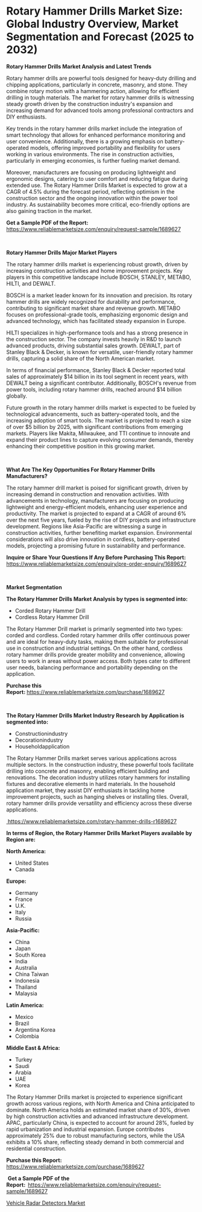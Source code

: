 <p><h1>Rotary Hammer Drills Market Size: Global Industry Overview, Market Segmentation and Forecast (2025 to 2032)</h1></p><p><strong>Rotary Hammer Drills Market Analysis and Latest Trends</strong></p>
<p><p>Rotary hammer drills are powerful tools designed for heavy-duty drilling and chipping applications, particularly in concrete, masonry, and stone. They combine rotary motion with a hammering action, allowing for efficient drilling in tough materials. The market for rotary hammer drills is witnessing steady growth driven by the construction industry's expansion and increasing demand for advanced tools among professional contractors and DIY enthusiasts.</p><p>Key trends in the rotary hammer drills market include the integration of smart technology that allows for enhanced performance monitoring and user convenience. Additionally, there is a growing emphasis on battery-operated models, offering improved portability and flexibility for users working in various environments. The rise in construction activities, particularly in emerging economies, is further fueling market demand.</p><p>Moreover, manufacturers are focusing on producing lightweight and ergonomic designs, catering to user comfort and reducing fatigue during extended use. The Rotary Hammer Drills Market is expected to grow at a CAGR of 4.5% during the forecast period, reflecting optimism in the construction sector and the ongoing innovation within the power tool industry. As sustainability becomes more critical, eco-friendly options are also gaining traction in the market.</p></p>
<p><strong>Get a Sample PDF of the Report:&nbsp;</strong> <a href="https://www.reliablemarketsize.com/enquiry/request-sample/1689627?utm_campaign=3555&utm_medium=2&utm_source=Github&utm_content=ia&utm_term=26032025&utm_id=rotary-hammer-drills">https://www.reliablemarketsize.com/enquiry/request-sample/1689627</a></p>
<p>&nbsp;</p>
<p><strong>Rotary Hammer Drills Major Market Players</strong></p>
<p><p>The rotary hammer drills market is experiencing robust growth, driven by increasing construction activities and home improvement projects. Key players in this competitive landscape include BOSCH, STANLEY, METABO, HILTI, and DEWALT. </p><p>BOSCH is a market leader known for its innovation and precision. Its rotary hammer drills are widely recognized for durability and performance, contributing to significant market share and revenue growth. METABO focuses on professional-grade tools, emphasizing ergonomic design and advanced technology, which has facilitated steady expansion in Europe.</p><p>HILTI specializes in high-performance tools and has a strong presence in the construction sector. The company invests heavily in R&D to launch advanced products, driving substantial sales growth. DEWALT, part of Stanley Black & Decker, is known for versatile, user-friendly rotary hammer drills, capturing a solid share of the North American market.</p><p>In terms of financial performance, Stanley Black & Decker reported total sales of approximately $14 billion in its tool segment in recent years, with DEWALT being a significant contributor. Additionally, BOSCH's revenue from power tools, including rotary hammer drills, reached around $14 billion globally.</p><p>Future growth in the rotary hammer drills market is expected to be fueled by technological advancements, such as battery-operated tools, and the increasing adoption of smart tools. The market is projected to reach a size of over $5 billion by 2025, with significant contributions from emerging markets. Players like Makita, Milwaukee, and TTI continue to innovate and expand their product lines to capture evolving consumer demands, thereby enhancing their competitive position in this growing market.</p></p>
<p>&nbsp;</p>
<p><strong>What Are The Key Opportunities For Rotary Hammer Drills Manufacturers?</strong></p>
<p><p>The rotary hammer drill market is poised for significant growth, driven by increasing demand in construction and renovation activities. With advancements in technology, manufacturers are focusing on producing lightweight and energy-efficient models, enhancing user experience and productivity. The market is projected to expand at a CAGR of around 6% over the next five years, fueled by the rise of DIY projects and infrastructure development. Regions like Asia-Pacific are witnessing a surge in construction activities, further benefiting market expansion. Environmental considerations will also drive innovation in cordless, battery-operated models, projecting a promising future in sustainability and performance.</p></p>
<p><strong>Inquire or Share Your Questions If Any Before Purchasing This Report:</strong> <a href="https://www.reliablemarketsize.com/enquiry/pre-order-enquiry/1689627?utm_campaign=3555&utm_medium=2&utm_source=Github&utm_content=ia&utm_term=26032025&utm_id=rotary-hammer-drills">https://www.reliablemarketsize.com/enquiry/pre-order-enquiry/1689627</a></p>
<p>&nbsp;</p>
<p><strong>Market Segmentation</strong></p>
<p><strong>The Rotary Hammer Drills Market Analysis by types is segmented into:</strong></p>
<p><ul><li>Corded Rotary Hammer Drill</li><li>Cordless Rotary Hammer Drill</li></ul></p>
<p><p>The Rotary Hammer Drill market is primarily segmented into two types: corded and cordless. Corded rotary hammer drills offer continuous power and are ideal for heavy-duty tasks, making them suitable for professional use in construction and industrial settings. On the other hand, cordless rotary hammer drills provide greater mobility and convenience, allowing users to work in areas without power access. Both types cater to different user needs, balancing performance and portability depending on the application.</p></p>
<p><strong>Purchase this Report:&nbsp;</strong><a href="https://www.reliablemarketsize.com/purchase/1689627?utm_campaign=3555&utm_medium=2&utm_source=Github&utm_content=ia&utm_term=26032025&utm_id=rotary-hammer-drills">https://www.reliablemarketsize.com/purchase/1689627</a></p>
<p>&nbsp;</p>
<p><strong>The Rotary Hammer Drills Market Industry Research by Application is segmented into:</strong></p>
<p><ul><li>Constructionindustry</li><li>Decorationindustry</li><li>Householdapplication</li></ul></p>
<p><p>The Rotary Hammer Drills market serves various applications across multiple sectors. In the construction industry, these powerful tools facilitate drilling into concrete and masonry, enabling efficient building and renovations. The decoration industry utilizes rotary hammers for installing fixtures and decorative elements in hard materials. In the household application market, they assist DIY enthusiasts in tackling home improvement projects, such as hanging shelves or installing tiles. Overall, rotary hammer drills provide versatility and efficiency across these diverse applications.</p></p>
<p><a href="https://www.reliablemarketsize.com/rotary-hammer-drills-r1689627?utm_campaign=3555&utm_medium=2&utm_source=Github&utm_content=ia&utm_term=26032025&utm_id=rotary-hammer-drills">&nbsp;https://www.reliablemarketsize.com/rotary-hammer-drills-r1689627</a></p>
<p><strong>In terms of Region, the Rotary Hammer Drills Market Players available by Region are:</strong></p>
<p>
    <p> <strong> North America: </strong>
        <ul>
            <li>United States</li>
            <li>Canada</li>
        </ul>
        </p> 
    <p> <strong> Europe: </strong>
        <ul>
            <li>Germany</li>
            <li>France</li>
            <li>U.K.</li>
            <li>Italy</li>
            <li>Russia</li>
        </ul>
        </p> 
    <p> <strong> Asia-Pacific: </strong>
        <ul>
            <li>China</li>
            <li>Japan</li>
            <li>South Korea</li>
            <li>India</li>
            <li>Australia</li>
            <li>China Taiwan</li>
            <li>Indonesia</li>
            <li>Thailand</li>
            <li>Malaysia</li>
        </ul>
        </p> 
    <p> <strong> Latin America: </strong>
        <ul>
            <li>Mexico</li>
            <li>Brazil</li>
            <li>Argentina Korea</li>
            <li>Colombia</li>
        </ul>
        </p> 
    <p> <strong> Middle East & Africa: </strong>
        <ul>
            <li>Turkey</li>
            <li>Saudi</li>
            <li>Arabia</li>
            <li>UAE</li>
            <li>Korea</li>
        </ul>
    </p>
    </p>
<p><p>The Rotary Hammer Drills market is projected to experience significant growth across various regions, with North America and China anticipated to dominate. North America holds an estimated market share of 30%, driven by high construction activities and advanced infrastructure development. APAC, particularly China, is expected to account for around 28%, fueled by rapid urbanization and industrial expansion. Europe contributes approximately 25% due to robust manufacturing sectors, while the USA exhibits a 10% share, reflecting steady demand in both commercial and residential construction.</p></p>
<p><strong>Purchase this Report: </strong><a href="https://www.reliablemarketsize.com/purchase/1689627?utm_campaign=3555&utm_medium=2&utm_source=Github&utm_content=ia&utm_term=26032025&utm_id=rotary-hammer-drills">https://www.reliablemarketsize.com/purchase/1689627</a></p>
<p>&nbsp;<strong>Get a Sample PDF of the Report:&nbsp;&nbsp;</strong><a href="https://www.reliablemarketsize.com/enquiry/request-sample/1689627?utm_campaign=3555&utm_medium=2&utm_source=Github&utm_content=ia&utm_term=26032025&utm_id=rotary-hammer-drills">https://www.reliablemarketsize.com/enquiry/request-sample/1689627</a></p>
<p><strong></strong></p>
<p><p><a href="https://github.com/mateyappiazo/Market-Research-Report-List-1/blob/main/vehicle-radar-detectors-market.md?utm_campaign=3555&utm_medium=2&utm_source=Github&utm_content=ia&utm_term=26032025&utm_id=rotary-hammer-drills">Vehicle Radar Detectors Market</a></p></p>